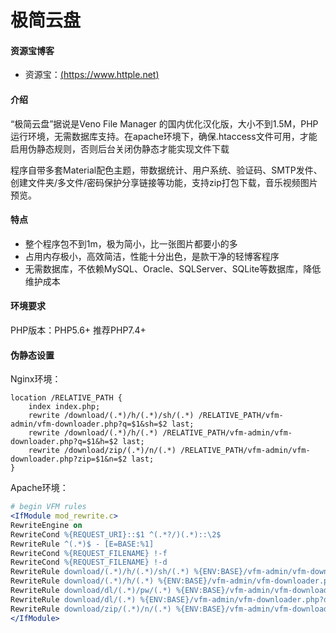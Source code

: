 # 极简云盘

#### 资源宝博客

+ 资源宝：[(https://www.httple.net)](https://www.httple.net)

#### 介绍
“极简云盘”据说是Veno File Manager 的国内优化汉化版，大小不到1.5M，PHP运行环境，无需数据库支持。在apache环境下，确保.htaccess文件可用，才能启用伪静态规则，否则后台关闭伪静态才能实现文件下载

程序自带多套Material配色主题，带数据统计、用户系统、验证码、SMTP发件、创建文件夹/多文件/密码保护分享链接等功能，支持zip打包下载，音乐视频图片预览。

#### 特点
+ 整个程序包不到1m，极为简小，比一张图片都要小的多
+ 占用内存极小，高效简洁，性能十分出色，是款干净的轻博客程序
+ 无需数据库，不依赖MySQL、Oracle、SQLServer、SQLite等数据库，降低维护成本

#### 环境要求
PHP版本：PHP5.6+ 推荐PHP7.4+

#### 伪静态设置
Nginx环境：
```nginx
location /RELATIVE_PATH {
    index index.php;
    rewrite /download/(.*)/h/(.*)/sh/(.*) /RELATIVE_PATH/vfm-admin/vfm-downloader.php?q=$1&sh=$2 last;
    rewrite /download/(.*)/h/(.*) /RELATIVE_PATH/vfm-admin/vfm-downloader.php?q=$1&h=$2 last;
    rewrite /download/zip/(.*)/n/(.*) /RELATIVE_PATH/vfm-admin/vfm-downloader.php?zip=$1&n=$2 last;
}
```

Apache环境：
```apache
# begin VFM rules
<IfModule mod_rewrite.c>
RewriteEngine on
RewriteCond %{REQUEST_URI}::$1 ^(.*?/)(.*)::\2$
RewriteRule ^(.*)$ - [E=BASE:%1]
RewriteCond %{REQUEST_FILENAME} !-f
RewriteCond %{REQUEST_FILENAME} !-d
RewriteRule download/(.*)/h/(.*)/sh/(.*) %{ENV:BASE}/vfm-admin/vfm-downloader.php?q=$1&h=$2&sh=$3 [L]
RewriteRule download/(.*)/h/(.*) %{ENV:BASE}/vfm-admin/vfm-downloader.php?q=$1&h=$2 [L]
RewriteRule download/dl/(.*)/pw/(.*) %{ENV:BASE}/vfm-admin/vfm-downloader.php?dl=$1&pw=$2 [L]
RewriteRule download/dl/(.*) %{ENV:BASE}/vfm-admin/vfm-downloader.php?dl=$1 [L]
RewriteRule download/zip/(.*)/n/(.*) %{ENV:BASE}/vfm-admin/vfm-downloader.php?zip=$1&n=$2 [L]
</IfModule>
```

